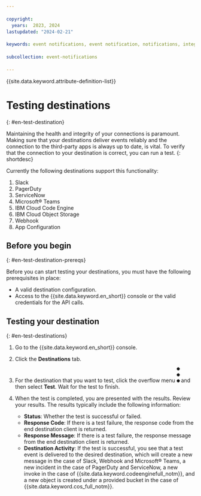 ```yaml
---

copyright:
  years:  2023, 2024
lastupdated: "2024-02-21"

keywords: event notifications, event notification, notifications, integrations, destinations, test destinations

subcollection: event-notifications

---
```

{{site.data.keyword.attribute-definition-list}}

# Testing destinations
{: #en-test-destination}

Maintaining the health and integrity of your connections is paramount. Making sure that your destinations deliver events reliably and the connection to the third-party apps is always up to date, is vital. To verify that the connection to your destination is correct, you can run a test.
{: shortdesc}

Currently the following destinations support this functionality:

1. Slack
2. PagerDuty
3. ServiceNow
4. Microsoft&reg; Teams
5. IBM Cloud Code Engine
6. IBM Cloud Object Storage
7. Webhook
8. App Configuration

## Before you begin
{: #en-test-destination-prereqs}

Before you can start testing your destinations, you must have the following prerequisites in place:

* A valid destination configuration.
* Access to the {{site.data.keyword.en_short}} console or the valid credentials for the API calls.

## Testing your destination
{: #en-test-destinations}

1. Go to the {{site.data.keyword.en_short}} console.
2. Click the **Destinations** tab.
3. For the destination that you want to test, click the overflow menu ![Overflow Menu](/images/overflow-menu.svg) and then select **Test**. Wait for the test to finish.
4. When the test is completed, you are presented with the results. Review your results. The results typically include the following information:

   - **Status**: Whether the test is successful or failed.
   - **Response Code**: If there is a test failure, the response code from the end destination client is returned.
   - **Response Message**: If there is a test failure, the response message from the end destination client is returned.
   - **Destination Activity**: If the test is successful, you see that a test event is delivered to the desired destination, which will create a new message in the case of Slack, Webhook and Microsoft&reg; Teams, a new incident in the case of PagerDuty and ServiceNow, a new invoke in the case of {{site.data.keyword.codeenginefull_notm}}, and a new object is created under a provided bucket in the case of {{site.data.keyword.cos_full_notm}}.
